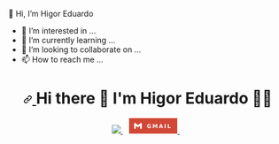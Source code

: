 👋 Hi, I’m Higor Eduardo
- 👀 I’m interested in ...
- 🌱 I’m currently learning ...
- 💞️ I’m looking to collaborate on ...
- 📫 How to reach me ...

<!---
bhigoreduardo/bhigoreduardo is a ✨ special ✨ repository because its `README.md` (this file) appears on your GitHub profile.
You can click the Preview link to take a look at your changes.
--->
<h1 align="center" dir="auto">
  <a id="user-content---hi-there" class="anchor" aria-hidden="true" href="#--hi-there">
    <svg class="octicon octicon-link" viewBox="0 0 16 16" version="1.1" width="16" height="16" aria-hidden="true">
      <path 
            fill-rule="evenodd" 
            d="M7.775 3.275a.75.75 0 001.06 1.06l1.25-1.25a2 2 0 112.83 2.83l-2.5 2.5a2 2 0 01-2.83 0 .75.75 0 00-1.06 1.06 3.5 3.5 0 004.95 0l2.5-2.5a3.5 3.5 0 00-4.95-4.95l-1.25 1.25zm-4.69 9.64a2 2 0 010-2.83l2.5-2.5a2 2 0 012.83 0 .75.75 0 001.06-1.06 3.5 3.5 0 00-4.95 0l-2.5 2.5a3.5 3.5 0 004.95 4.95l1.25-1.25a.75.75 0 00-1.06-1.06l-1.25 1.25a2 2 0 01-2.83 0z">
      </path>
    </svg>
  </a>
  Hi there
  <g-emoji class="g-emoji" alias="wave" fallback-src="https://github.githubassets.com/images/icons/emoji/unicode/1f44b.png">👋</g-emoji>
  I'm Higor Eduardo
  <g-emoji class="g-emoji" alias="man_technologist" fallback-src="https://github.githubassets.com/images/icons/emoji/unicode/1f468-1f4bb.png">👨‍💻</g-emoji>
</h1>

<p align="center" dir="auto">
  <a href="https://www.linkedin.com/in/bhigoreduardo/" rel="nofollow">
    <img src="https://camo.githubusercontent.com/a493f6833f99fb3c85788d6d9305e6b7a42b838e5ee5d138fd9a8214a7e77472/68747470733a2f2f696d672e736869656c64732e696f2f62616467652f6c696e6b6564696e2d2532333030373742352e7376673f267374796c653d666f722d7468652d6261646765266c6f676f3d6c696e6b6564696e266c6f676f436f6c6f723d7768697465" data-canonical-src="https://img.shields.io/badge/linkedin-%230077B5.svg?&amp;style=for-the-badge&amp;logo=linkedin&amp;logoColor=white" style="max-width: 100%;">
  </a>&nbsp;&nbsp;
  
  <a href="maito:bhigoreduardo@gmail.com/" rel="nofollow">
    <svg xmlns="http://www.w3.org/2000/svg" xmlns:xlink="http://www.w3.org/1999/xlink" width="87.25" height="28" role="img" aria-label="GMAIL"><title>GMAIL</title><g shape-rendering="crispEdges"><rect width="87.25" height="28" fill="#d14836"/></g><g fill="#fff" text-anchor="middle" font-family="Verdana,Geneva,DejaVu Sans,sans-serif" text-rendering="geometricPrecision" font-size="100"><image x="9" y="7" width="14" height="14" xlink:href="data:image/svg+xml;base64,PHN2ZyBmaWxsPSJ3aGl0ZSIgcm9sZT0iaW1nIiB2aWV3Qm94PSIwIDAgMjQgMjQiIHhtbG5zPSJodHRwOi8vd3d3LnczLm9yZy8yMDAwL3N2ZyI+PHRpdGxlPkdtYWlsPC90aXRsZT48cGF0aCBkPSJNMjQgNS40NTd2MTMuOTA5YzAgLjkwNC0uNzMyIDEuNjM2LTEuNjM2IDEuNjM2aC0zLjgxOVYxMS43M0wxMiAxNi42NGwtNi41NDUtNC45MXY5LjI3M0gxLjYzNkExLjYzNiAxLjYzNiAwIDAgMSAwIDE5LjM2NlY1LjQ1N2MwLTIuMDIzIDIuMzA5LTMuMTc4IDMuOTI3LTEuOTY0TDUuNDU1IDQuNjQgMTIgOS41NDhsNi41NDUtNC45MSAxLjUyOC0xLjE0NUMyMS42OSAyLjI4IDI0IDMuNDM0IDI0IDUuNDU3eiIvPjwvc3ZnPg=="/><text transform="scale(.1)" x="536.25" y="175" textLength="432.5" fill="#fff" font-weight="bold">GMAIL</text></g></svg>    
  </a>&nbsp;&nbsp;
</p>
